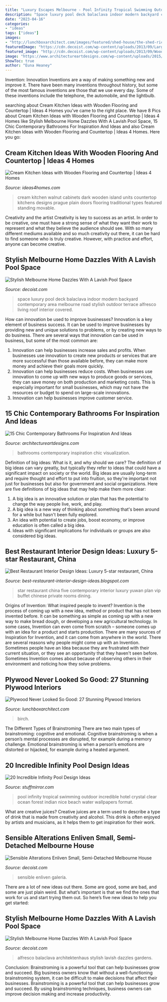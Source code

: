 ```yaml
---
title: "Luxury Escapes Melbourne - Pool Infinity Tropical Swimming Outdoor Incredible Hotel Crystal Clear Ocean Forest Indian Nice Beach Water Wallpapers Format"
description: "Space luxury pool deck balaclava indoor modern backyard contemporary area melbourne road stylish outdoor terrace alfresco living roof interior covered"
date: "2023-04-16"
categories:
- "ideas"
tags: ["ideas"]
images:
- "http://lunchboxarchitect.com/images/featured/shed-house/the-shed-richard-peters-associates-6.jpg"
featuredImage: "https://cdn.decoist.com/wp-content/uploads/2013/09/Large-glass-doors-that-connect-the-patio.jpg"
featured_image: "http://cdn.decoist.com/wp-content/uploads/2013/09/Wooden-deck-adds-warmth-to-the-space.jpg"
image: "https://www.architectureartdesigns.com/wp-content/uploads/2015/02/15-Chic-Contemporary-Bathrooms-For-Inspiration-And-Ideas-3-630x732.jpg"
ShowToc: true
author: "Euna Heaney"
---
```



Invention: Innovation
Inventions are a way of making something new and improve it. There have been many inventions throughout history, but some of the most famous inventions are those that we use every day. Some of these inventions include the telephone, the automobile, and the lightbulb.

	

		
searching about Cream Kitchen Ideas with Wooden Flooring and Countertop | Ideas 4 Homes you've came to the right place. We have 8 Pics about Cream Kitchen Ideas with Wooden Flooring and Countertop | Ideas 4 Homes like Stylish Melbourne Home Dazzles With A Lavish Pool Space, 15 Chic Contemporary Bathrooms For Inspiration And Ideas and also Cream Kitchen Ideas with Wooden Flooring and Countertop | Ideas 4 Homes. Here you go:
		
    
## Cream Kitchen Ideas With Wooden Flooring And Countertop | Ideas 4 Homes

<img loading=lazy src="http://www.ideas4homes.com/wp-content/uploads/2015/04/Sensational-Traditional-Cream-Kitchen-Ideas-Inspiration.jpg" onerror="this.onerror=null;this.src='https://tse1.mm.bing.net/th?id=OIP.rNCsgPj1S2hjsb7aFC1PowHaD8&amp;pid=15.1';" alt="Cream Kitchen Ideas with Wooden Flooring and Countertop | Ideas 4 Homes">

_Source: ideas4homes.com_

>cream kitchen walnut cabinets dark wooden island units countertop kitchens designs prague plain doors flooring traditional types featured standing movable. 

	

Creativity and the artist
Creativity is key to success as an artist. In order to be creative, one must have a strong sense of what they want their work to represent and what they believe the audience should see. With so many different mediums available and so much creativity out there, it can be hard to find someone who is truly creative. However, with practice and effort, anyone can become creative.

    
## Stylish Melbourne Home Dazzles With A Lavish Pool Space

<img loading=lazy src="http://cdn.decoist.com/wp-content/uploads/2013/09/Wooden-deck-adds-warmth-to-the-space.jpg" onerror="this.onerror=null;this.src='https://tse2.mm.bing.net/th?id=OIP.NzaMhnBMoBbOurQBufYHgAHaE7&amp;pid=15.1';" alt="Stylish Melbourne Home Dazzles With A Lavish Pool Space">

_Source: decoist.com_

>space luxury pool deck balaclava indoor modern backyard contemporary area melbourne road stylish outdoor terrace alfresco living roof interior covered. 

	

How can innovation be used to improve businesses?
Innovation is a key element of business success. It can be used to improve businesses by providing new and unique solutions to problems, or by creating new ways to do business. There are several ways that innovation can be used in business, but some of the most common are: 
1. Innovation can help businesses increase sales and profits. When businesses use innovation to create new products or services that are more successful than those available before, they can make more money and achieve their goals more quickly.
2. Innovation can help businesses reduce costs. When businesses use innovation to come up with new ways to produce goods or services, they can save money on both production and marketing costs. This is especially important for small businesses, which may not have the resources or budget to spend on large-scale innovations. 
3. Innovation can help businesses improve customer service.

    
## 15 Chic Contemporary Bathrooms For Inspiration And Ideas

<img loading=lazy src="https://www.architectureartdesigns.com/wp-content/uploads/2015/02/15-Chic-Contemporary-Bathrooms-For-Inspiration-And-Ideas-3-630x732.jpg" onerror="this.onerror=null;this.src='https://tse3.mm.bing.net/th?id=OIP.R1dlPo05CwLtPX43a21ekAHaIm&amp;pid=15.1';" alt="15 Chic Contemporary Bathrooms For Inspiration And Ideas">

_Source: architectureartdesigns.com_

>bathrooms contemporary inspiration chic visualization. 

	

Definition of big ideas: What is it, and why should we care?
The definition of big ideas can vary greatly, but typically they refer to ideas that could have a significant impact on society or the world. Big ideas are usually long-term and require thought and effort to put into fruition, so they're important not just for businesses but also for government and social organizations. Here are five definitions of big ideas that may help make them more clear:
1) A big idea is an innovative solution or plan that has the potential to change the way people live, work, and play.
2) A big idea is a new way of thinking about something that's been around for a while but hasn't been fully explored.
3) An idea with potential to create jobs, boost economy, or improve education is often called a big idea. 
4) Ideas with significant implications for individuals or groups are also considered big ideas.

    
## Best Restaurant Interior Design Ideas: Luxury 5-star Restaurant, China

<img loading=lazy src="https://1.bp.blogspot.com/-xLnc7wxQ3x0/TVfTuKdUakI/AAAAAAAAAHI/C2tyCV5UpFc/s1600/9+china+5+star+restaraunt.jpg" onerror="this.onerror=null;this.src='https://tse3.mm.bing.net/th?id=OIP.xNzgDFpb0aJ4zVYGPHXhtQHaE7&amp;pid=15.1';" alt="Best Restaurant Interior Design Ideas: Luxury 5-star restaurant, China">

_Source: best-restaurant-interior-design-ideas.blogspot.com_

>star restaurant china five contemporary interior luxury yuwan plan vip buffet chinese private rooms dining. 

	

Origins of Invention: What inspired people to invent?
Invention is the process of coming up with a new idea, method or product that has not been invented before. It can be something as simple as coming up with a new way to make bread dough, or developing a new agricultural technology. In some cases, Invention can even come from scratch – someone comes up with an idea for a product and starts production. There are many sources of Inspiration for Invention, and it can come from anywhere in the world.
There are several reasons why people might come up with an Invention. Sometimes people have an Idea because they are frustrated with their current situation, or they see an opportunity that they haven't seen before. Sometimes Invention comes about because of observing others in their environment and noticing how they solve problems.

    
## Plywood Never Looked So Good: 27 Stunning Plywood Interiors

<img loading=lazy src="http://lunchboxarchitect.com/images/featured/shed-house/the-shed-richard-peters-associates-6.jpg" onerror="this.onerror=null;this.src='https://tse1.mm.bing.net/th?id=OIP.JoEOKNZVRFd2SImFsJ2aZAHaJ4&amp;pid=15.1';" alt="Plywood Never Looked So Good: 27 Stunning Plywood Interiors">

_Source: lunchboxarchitect.com_

>birch. 

	

The Different Types of Brainstroming
There are two main types of brainstroming: cognitive and emotional. Cognitive brainstroming is when a person’s mental processes are disrupted, for example during a memory challenge. Emotional brainstroming is when a person’s emotions are distorted or hijacked, for example during a heated argument.

    
## 20 Incredible Infinity Pool Design Ideas

<img loading=lazy src="https://www.stuffmirror.com/wp-content/uploads/2018/05/Incredible-Infinity-Pool-Design-Ideas-20.jpg" onerror="this.onerror=null;this.src='https://tse3.mm.bing.net/th?id=OIP.8c6_561o0yMDGpaMZD1qOAHaE4&amp;pid=15.1';" alt="20 Incredible Infinity Pool Design Ideas">

_Source: stuffmirror.com_

>pool infinity tropical swimming outdoor incredible hotel crystal clear ocean forest indian nice beach water wallpapers format. 

	

What are creative juices?
Creative juices are a term used to describe a type of drink that is made from creativity and alcohol. This drink is often enjoyed by artists and musicians, as it helps them to get inspiration for their work.

    
## Sensible Alterations Enliven Small, Semi-Detached Melbourne House

<img loading=lazy src="https://cdn.decoist.com/wp-content/uploads/2016/06/Long-corridor-leading-to-the-different-rooms-of-the-house.jpg" onerror="this.onerror=null;this.src='https://tse2.mm.bing.net/th?id=OIP.nrYZYbuuFs6gcuwHW5re0AHaK8&amp;pid=15.1';" alt="Sensible Alterations Enliven Small, Semi-Detached Melbourne House">

_Source: decoist.com_

>sensible enliven galería. 

	

There are a lot of new ideas out there. Some are good, some are bad, and some are just plain weird. But what’s important is that we find the ones that work for us and start trying them out. So here’s five new ideas to help you get started: 

    
## Stylish Melbourne Home Dazzles With A Lavish Pool Space

<img loading=lazy src="https://cdn.decoist.com/wp-content/uploads/2013/09/Large-glass-doors-that-connect-the-patio.jpg" onerror="this.onerror=null;this.src='https://tse1.mm.bing.net/th?id=OIP.KUs5eZg6fku_y9q9jRLKTgHaFW&amp;pid=15.1';" alt="Stylish Melbourne Home Dazzles With A Lavish Pool Space">

_Source: decoist.com_

>alfresco balaclava architektenhaus stylish lavish dazzles gardens. 

	

Conclusion: Brainstroming is a powerful tool that can help businesses grow and succeed.
Big business owners know that without a well-functioning brainstroming system, it can be difficult to make decisions that affect their businesses. Brainstroming is a powerful tool that can help businesses grow and succeed. By using brainstroming techniques, business owners can improve decision making and increase productivity.

